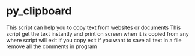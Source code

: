 # py_clipboard
This script can help you to copy text from websites or documents
This script get the text instantly and print on screen when it is copied from any where
script will exit if you copy exit
if you want to save all text in a file
remove all the comments in program

